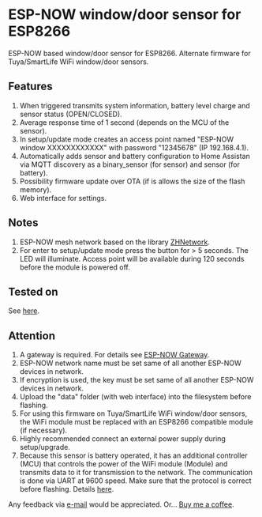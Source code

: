 # ESP-NOW window/door sensor for ESP8266

ESP-NOW based window/door sensor for ESP8266. Alternate firmware for Tuya/SmartLife WiFi window/door sensors.

## Features

1. When triggered transmits system information, battery level charge and sensor status (OPEN/CLOSED).
2. Average response time of 1 second (depends on the MCU of the sensor).
3. In setup/update mode creates an access point named "ESP-NOW window XXXXXXXXXXXX" with password "12345678" (IP 192.168.4.1).
4. Automatically adds sensor and battery configuration to Home Assistan via MQTT discovery as a binary_sensor (for sensor) and sensor (for battery).
5. Possibility firmware update over OTA (if is allows the size of the flash memory).
6. Web interface for settings.
  
## Notes

1. ESP-NOW mesh network based on the library [ZHNetwork](https://github.com/aZholtikov/ZHNetwork).
2. For enter to setup/update mode press the button for > 5 seconds. The LED will illuminate. Access point will be available during 120 seconds before the module is powered off.

## Tested on

See [here](https://github.com/aZholtikov/ESP-NOW-Window-Door-Sensor/tree/main/hardware).

## Attention

1. A gateway is required. For details see [ESP-NOW Gateway](https://github.com/aZholtikov/ESP-NOW-Gateway).
2. ESP-NOW network name must be set same of all another ESP-NOW devices in network.
3. If encryption is used, the key must be set same of all another ESP-NOW devices in network.
4. Upload the "data" folder (with web interface) into the filesystem before flashing.
5. For using this firmware on Tuya/SmartLife WiFi window/door sensors, the WiFi module must be replaced with an ESP8266 compatible module (if necessary).
6. Highly recommended connect an external power supply during setup/upgrade.
7. Because this sensor is battery operated, it has an additional controller (MCU) that controls the power of the WiFi module (Module) and transmits data to it for transmission to the network. The communication is done via UART at 9600 speed. Make sure that the protocol is correct before flashing. Details [here](https://github.com/aZholtikov/ESP-NOW-Window-Door-Sensor/tree/main/doc).

Any feedback via [e-mail](mailto:github@zh.com.ru) would be appreciated. Or... [Buy me a coffee](https://paypal.me/aZholtikov).
